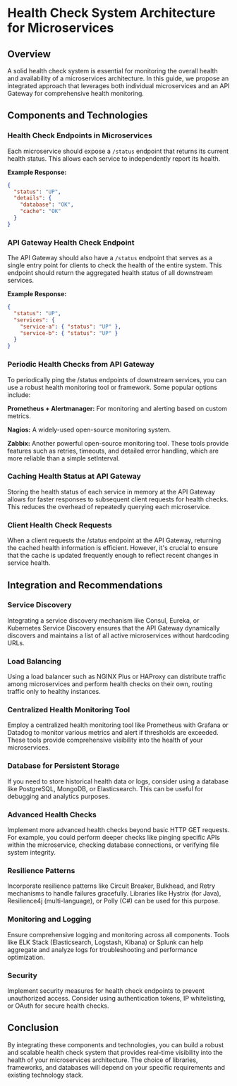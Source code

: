 # Health Check System Architecture for Microservices

## Overview
A solid health check system is essential for monitoring the overall health and availability of a microservices architecture. In this guide, we propose an integrated approach that leverages both individual microservices and an API Gateway for comprehensive health monitoring.

## Components and Technologies

### Health Check Endpoints in Microservices
Each microservice should expose a `/status` endpoint that returns its current health status. This allows each service to independently report its health.

**Example Response:**

```json
{
  "status": "UP",
  "details": {
    "database": "OK",
    "cache": "OK"
  }
}
```

### API Gateway Health Check Endpoint
The API Gateway should also have a `/status` endpoint that serves as a single entry point for clients to check the health of the entire system. This endpoint should return the aggregated health status of all downstream services.

**Example Response:**

```json
{
  "status": "UP",
  "services": {
    "service-a": { "status": "UP" },
    "service-b": { "status": "UP" }
  }
}
```

### Periodic Health Checks from API Gateway
To periodically ping the /status endpoints of downstream services, you can use a robust health monitoring tool or framework. Some popular options include:

**Prometheus + Alertmanager:** For monitoring and alerting based on custom metrics.

**Nagios:** A widely-used open-source monitoring system.

**Zabbix:** Another powerful open-source monitoring tool.
These tools provide features such as retries, timeouts, and detailed error handling, which are more reliable than a simple setInterval.

### Caching Health Status at API Gateway
Storing the health status of each service in memory at the API Gateway allows for faster responses to subsequent client requests for health checks. This reduces the overhead of repeatedly querying each microservice.

### Client Health Check Requests
When a client requests the /status endpoint at the API Gateway, returning the cached health information is efficient. However, it's crucial to ensure that the cache is updated frequently enough to reflect recent changes in service health.

## Integration and Recommendations

### Service Discovery
Integrating a service discovery mechanism like Consul, Eureka, or Kubernetes Service Discovery ensures that the API Gateway dynamically discovers and maintains a list of all active microservices without hardcoding URLs.

### Load Balancing
Using a load balancer such as NGINX Plus or HAProxy can distribute traffic among microservices and perform health checks on their own, routing traffic only to healthy instances.

### Centralized Health Monitoring Tool
Employ a centralized health monitoring tool like Prometheus with Grafana or Datadog to monitor various metrics and alert if thresholds are exceeded. These tools provide comprehensive visibility into the health of your microservices.

### Database for Persistent Storage
If you need to store historical health data or logs, consider using a database like PostgreSQL, MongoDB, or Elasticsearch. This can be useful for debugging and analytics purposes.

### Advanced Health Checks
Implement more advanced health checks beyond basic HTTP GET requests. For example, you could perform deeper checks like pinging specific APIs within the microservice, checking database connections, or verifying file system integrity.

### Resilience Patterns
Incorporate resilience patterns like Circuit Breaker, Bulkhead, and Retry mechanisms to handle failures gracefully. Libraries like Hystrix (for Java), Resilience4j (multi-language), or Polly (C#) can be used for this purpose.

### Monitoring and Logging
Ensure comprehensive logging and monitoring across all components. Tools like ELK Stack (Elasticsearch, Logstash, Kibana) or Splunk can help aggregate and analyze logs for troubleshooting and performance optimization.

### Security
Implement security measures for health check endpoints to prevent unauthorized access. Consider using authentication tokens, IP whitelisting, or OAuth for secure health checks.

## Conclusion
By integrating these components and technologies, you can build a robust and scalable health check system that provides real-time visibility into the health of your microservices architecture. The choice of libraries, frameworks, and databases will depend on your specific requirements and existing technology stack.
